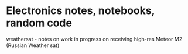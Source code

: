 # Electronics notes, notebooks, random code
weathersat - notes on work in progress on receiving high-res Meteor M2 (Russian Weather sat) 
